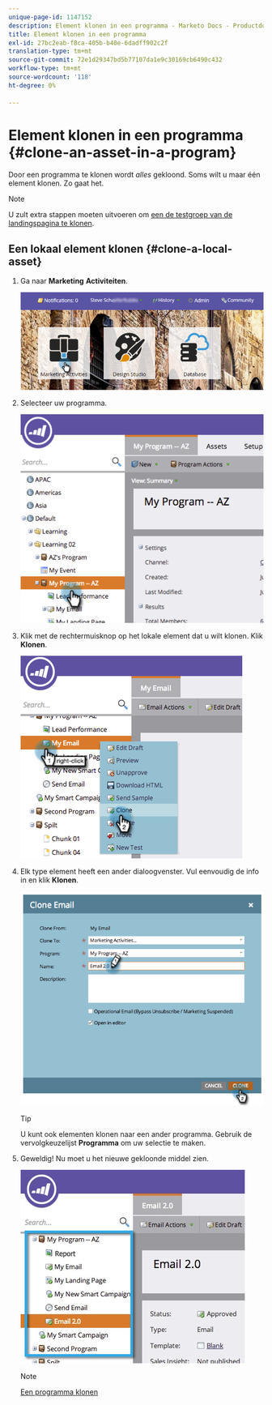 ```yaml
---
unique-page-id: 1147152
description: Element klonen in een programma - Marketo Docs - Productdocumentatie
title: Element klonen in een programma
exl-id: 27bc2eab-f8ca-405b-b40e-6dadff902c2f
translation-type: tm+mt
source-git-commit: 72e1d29347bd5b77107da1e9c30169cb6490c432
workflow-type: tm+mt
source-wordcount: '118'
ht-degree: 0%

---
```


# Element klonen in een programma {#clone-an-asset-in-a-program}

Door een programma te klonen wordt _alles_ gekloond. Soms wilt u maar één element klonen. Zo gaat het.

>[!NOTE]
>
>U zult extra stappen moeten uitvoeren om [een de testgroep van de landingspagina te klonen](/help/marketo/product-docs/demand-generation/landing-pages/landing-page-actions/cloning-a-landing-page-test-group.md).

## Een lokaal element klonen {#clone-a-local-asset}

1. Ga naar **Marketing** **Activiteiten**.

   ![](assets/login-marketing-activities.png)

1. Selecteer uw programma.

   ![](assets/image2014-9-23-15-3a56-3a12.png)

1. Klik met de rechtermuisknop op het lokale element dat u wilt klonen. Klik **Klonen**.

   ![](assets/image2014-9-23-15-3a56-3a25.png)

1. Elk type element heeft een ander dialoogvenster. Vul eenvoudig de info in en klik **Klonen**.

   ![](assets/image2014-9-23-15-3a56-3a34.png)

   >[!TIP]
   >
   >U kunt ook elementen klonen naar een ander programma. Gebruik de vervolgkeuzelijst **Programma** om uw selectie te maken.

1. Geweldig! Nu moet u het nieuwe gekloonde middel zien.

   ![](assets/report.jpg)

   >[!NOTE]
   >
   >[Een programma klonen](/help/marketo/product-docs/core-marketo-concepts/programs/working-with-programs/clone-a-program.md)
